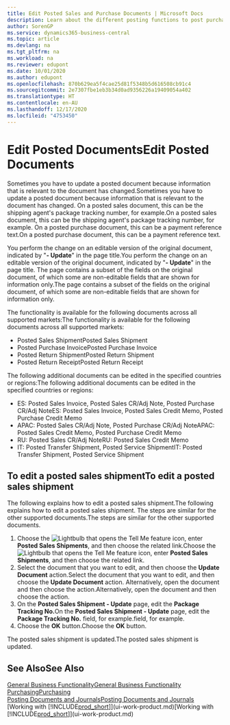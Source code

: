 ```yaml
---
title: Edit Posted Sales and Purchase Documents | Microsoft Docs
description: Learn about the different posting functions to post purchase documents, and how you can update posted documents.
author: SorenGP
ms.service: dynamics365-business-central
ms.topic: article
ms.devlang: na
ms.tgt_pltfrm: na
ms.workload: na
ms.reviewer: edupont
ms.date: 10/01/2020
ms.author: edupont
ms.openlocfilehash: 870b629ea5f4cae25d81f5348b5d616508cb91c4
ms.sourcegitcommit: 2e7307fbe1eb3b34d0ad9356226a19409054a402
ms.translationtype: HT
ms.contentlocale: en-AU
ms.lasthandoff: 12/17/2020
ms.locfileid: "4753450"
---
```

# <a name="edit-posted-documents"></a><span data-ttu-id="03dde-103">Edit Posted Documents</span><span class="sxs-lookup"><span data-stu-id="03dde-103">Edit Posted Documents</span></span>

<span data-ttu-id="03dde-104">Sometimes you have to update a posted document because information that is relevant to the document has changed.</span><span class="sxs-lookup"><span data-stu-id="03dde-104">Sometimes you have to update a posted document because information that is relevant to the document has changed.</span></span> <span data-ttu-id="03dde-105">On a posted sales document, this can be the shipping agent's package tracking number, for example.</span><span class="sxs-lookup"><span data-stu-id="03dde-105">On a posted sales document, this can be the shipping agent's package tracking number, for example.</span></span> <span data-ttu-id="03dde-106">On a posted purchase document, this can be a payment reference text.</span><span class="sxs-lookup"><span data-stu-id="03dde-106">On a posted purchase document, this can be a payment reference text.</span></span>

<span data-ttu-id="03dde-107">You perform the change on an editable version of the original document, indicated by "**- Update**" in the page title.</span><span class="sxs-lookup"><span data-stu-id="03dde-107">You perform the change on an editable version of the original document, indicated by "**- Update**" in the page title.</span></span> <span data-ttu-id="03dde-108">The page contains a subset of the fields on the original document, of which some are non-editable fields that are shown for information only.</span><span class="sxs-lookup"><span data-stu-id="03dde-108">The page contains a subset of the fields on the original document, of which some are non-editable fields that are shown for information only.</span></span>

<span data-ttu-id="03dde-109">The functionality is available for the following documents across all supported markets:</span><span class="sxs-lookup"><span data-stu-id="03dde-109">The functionality is available for the following documents across all supported markets:</span></span>

- <span data-ttu-id="03dde-110">Posted Sales Shipment</span><span class="sxs-lookup"><span data-stu-id="03dde-110">Posted Sales Shipment</span></span>
- <span data-ttu-id="03dde-111">Posted Purchase Invoice</span><span class="sxs-lookup"><span data-stu-id="03dde-111">Posted Purchase Invoice</span></span>
- <span data-ttu-id="03dde-112">Posted Return Shipment</span><span class="sxs-lookup"><span data-stu-id="03dde-112">Posted Return Shipment</span></span>
- <span data-ttu-id="03dde-113">Posted Return Receipt</span><span class="sxs-lookup"><span data-stu-id="03dde-113">Posted Return Receipt</span></span>

<span data-ttu-id="03dde-114">The following additional documents can be edited in the specified countries or regions:</span><span class="sxs-lookup"><span data-stu-id="03dde-114">The following additional documents can be edited in the specified countries or regions:</span></span>

- <span data-ttu-id="03dde-115">ES: Posted Sales Invoice, Posted Sales CR/Adj Note, Posted Purchase CR/Adj Note</span><span class="sxs-lookup"><span data-stu-id="03dde-115">ES: Posted Sales Invoice, Posted Sales Credit Memo, Posted Purchase Credit Memo</span></span>
- <span data-ttu-id="03dde-116">APAC: Posted Sales CR/Adj Note, Posted Purchase CR/Adj Note</span><span class="sxs-lookup"><span data-stu-id="03dde-116">APAC: Posted Sales Credit Memo, Posted Purchase Credit Memo</span></span>
- <span data-ttu-id="03dde-117">RU: Posted Sales CR/Adj Note</span><span class="sxs-lookup"><span data-stu-id="03dde-117">RU: Posted Sales Credit Memo</span></span>
- <span data-ttu-id="03dde-118">IT: Posted Transfer Shipment, Posted Service Shipment</span><span class="sxs-lookup"><span data-stu-id="03dde-118">IT: Posted Transfer Shipment, Posted Service Shipment</span></span>

## <a name="to-edit-a-posted-sales-shipment"></a><span data-ttu-id="03dde-119">To edit a posted sales shipment</span><span class="sxs-lookup"><span data-stu-id="03dde-119">To edit a posted sales shipment</span></span>

<span data-ttu-id="03dde-120">The following explains how to edit a posted sales shipment.</span><span class="sxs-lookup"><span data-stu-id="03dde-120">The following explains how to edit a posted sales shipment.</span></span> <span data-ttu-id="03dde-121">The steps are similar for the other supported documents.</span><span class="sxs-lookup"><span data-stu-id="03dde-121">The steps are similar for the other supported documents.</span></span>

1. <span data-ttu-id="03dde-122">Choose the ![Lightbulb that opens the Tell Me feature](media/ui-search/search_small.png "Tell me what you want to do") icon, enter **Posted Sales Shipments**, and then choose the related link.</span><span class="sxs-lookup"><span data-stu-id="03dde-122">Choose the ![Lightbulb that opens the Tell Me feature](media/ui-search/search_small.png "Tell me what you want to do") icon, enter **Posted Sales Shipments**, and then choose the related link.</span></span>
2. <span data-ttu-id="03dde-123">Select the document that you want to edit, and then choose the **Update Document** action.</span><span class="sxs-lookup"><span data-stu-id="03dde-123">Select the document that you want to edit, and then choose the **Update Document** action.</span></span> <span data-ttu-id="03dde-124">Alternatively, open the document and then choose the action.</span><span class="sxs-lookup"><span data-stu-id="03dde-124">Alternatively, open the document and then choose the action.</span></span>
3. <span data-ttu-id="03dde-125">On the **Posted Sales Shipment - Update** page, edit the **Package Tracking No.**</span><span class="sxs-lookup"><span data-stu-id="03dde-125">On the **Posted Sales Shipment - Update** page, edit the **Package Tracking No.**</span></span> <span data-ttu-id="03dde-126">field, for example.</span><span class="sxs-lookup"><span data-stu-id="03dde-126">field, for example.</span></span>
4. <span data-ttu-id="03dde-127">Choose the **OK** button.</span><span class="sxs-lookup"><span data-stu-id="03dde-127">Choose the **OK** button.</span></span>

<span data-ttu-id="03dde-128">The posted sales shipment is updated.</span><span class="sxs-lookup"><span data-stu-id="03dde-128">The posted sales shipment is updated.</span></span>

## <a name="see-also"></a><span data-ttu-id="03dde-129">See Also</span><span class="sxs-lookup"><span data-stu-id="03dde-129">See Also</span></span>

[<span data-ttu-id="03dde-130">General Business Functionality</span><span class="sxs-lookup"><span data-stu-id="03dde-130">General Business Functionality</span></span>](ui-across-business-areas.md)  
[<span data-ttu-id="03dde-131">Purchasing</span><span class="sxs-lookup"><span data-stu-id="03dde-131">Purchasing</span></span>](purchasing-manage-purchasing.md)  
[<span data-ttu-id="03dde-132">Posting Documents and Journals</span><span class="sxs-lookup"><span data-stu-id="03dde-132">Posting Documents and Journals</span></span>](ui-post-documents-journals.md)  
<span data-ttu-id="03dde-133">[Working with [!INCLUDE[prod_short](includes/prod_short.md)]](ui-work-product.md)</span><span class="sxs-lookup"><span data-stu-id="03dde-133">[Working with [!INCLUDE[prod_short](includes/prod_short.md)]](ui-work-product.md)</span></span>  

